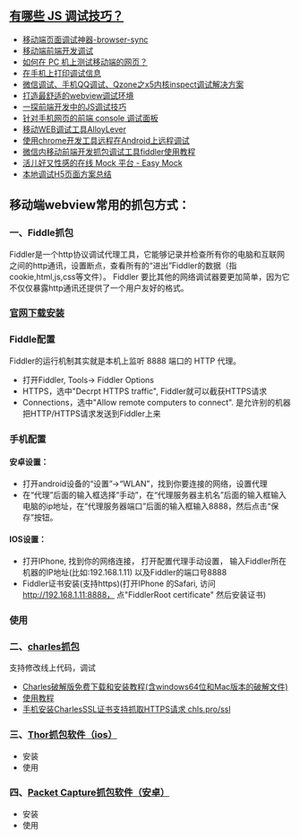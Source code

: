 ## [有哪些 JS 调试技巧？](https://www.zhihu.com/question/20260762)
- [移动端页面调试神器-browser-sync](http://www.cnblogs.com/kbqncf/p/4206244.html)
- [移动端前端开发调试](http://yujiangshui.com/multidevice-frontend-debug/)
- [如何在 PC 机上测试移动端的网页？](https://www.zhihu.com/question/20322475)
- [在手机上打印调试信息](https://github.com/binnng/debug.js)
- [微信调试、手机QQ调试、Qzone之x5内核inspect调试解决方案](https://blog.csdn.net/cengjingcanghai123/article/details/47001843)
- [打造最舒适的webview调试环境](https://div.io/topic/1449)
- [一探前端开发中的JS调试技巧](https://mp.weixin.qq.com/s?__biz=MzIxNzA4NzQ4OQ==&mid=403789355&idx=1&sn=0179c36bb89c473b460249b65d385916#rd&location=35)
- [针对手机网页的前端 console 调试面板](https://www.kancloud.cn/jsfront/month/160878)
- [移动WEB调试工具AlloyLever](http://www.alloyteam.com/2016/05/mobile-web-development-debugging-tools-alloylever-introduced/)
- [使用chrome开发工具远程在Android上远程调试](http://www.cnblogs.com/miss-radish/p/4990871.html)
- [微信内移动前端开发抓包调试工具fiddler使用教程](https://gaoboy.com/article/26.html)
- [活儿好又性感的在线 Mock 平台 - Easy Mock](https://zhuanlan.zhihu.com/p/26568521)
- [本地调试H5页面方案总结](https://www.jianshu.com/p/a43417b28280)

## 移动端webview常用的抓包方式：
### 一、Fiddle抓包
Fiddler是一个http协议调试代理工具，它能够记录并检查所有你的电脑和互联网之间的http通讯，设置断点，查看所有的“进出”Fiddler的数据（指cookie,html,js,css等文件）。 Fiddler 要比其他的网络调试器要更加简单，因为它不仅仅暴露http通讯还提供了一个用户友好的格式。
### [官网下载安装](http://www.telerik.com/fiddler)
### Fiddle配置
Fiddler的运行机制其实就是本机上监听 8888 端口的 HTTP 代理。
- 打开Fiddler,   Tools-> Fiddler Options 
- HTTPS，选中"Decrpt HTTPS traffic",    Fiddler就可以截获HTTPS请求
- Connections，选中"Allow remote computers to connect".  是允许别的机器把HTTP/HTTPS请求发送到Fiddler上来

### 手机配置
#### 安卓设置：
- 打开android设备的“设置”->“WLAN”，找到你要连接的网络，设置代理
- 在“代理”后面的输入框选择“手动”，在“代理服务器主机名”后面的输入框输入电脑的ip地址，在“代理服务器端口”后面的输入框输入8888，然后点击“保存”按钮。

#### IOS设置：
- 打开IPhone,  找到你的网络连接， 打开配置代理手动设置， 输入Fiddler所在机器的IP地址(比如:192.168.1.11) 以及Fiddler的端口号8888
- Fiddler证书安装(支持https)(打开IPhone 的Safari, 访问  http://192.168.1.11:8888， 点"FiddlerRoot certificate" 然后安装证书)

### 使用

### 二、[charles抓包](https://zhubangbang.com/charlesproxy)
支持修改线上代码，调试
- [Charles破解版免费下载和安装教程(含windows64位和Mac版本的破解文件)](https://zhubangbang.com/charles-crack-version-free-download-and-install-tutorial.html)
- [使用教程](https://zhubangbang.com/charles-the-phone-captures-the-package-setup.html)
- [手机安装CharlesSSL证书支持抓取HTTPS请求 chls.pro/ssl](https://zhubangbang.com/charles-https-packet-capture-method-and-principle.html)

### 三、[Thor抓包软件（ios）]()
- 安装
- 使用

### 四、[Packet Capture抓包软件（安卓）]()
- 安装
- 使用